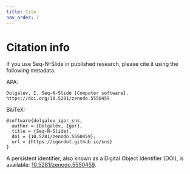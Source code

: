 ```yaml
---
title: Cite
nav_order: 7
---
```


# Citation info

If you use Seq-N-Slide in published research, please cite it using the following metadata.

APA:

```
Dolgalev, I. Seq-N-Slide [Computer software]. https://doi.org/10.5281/zenodo.5550459
```

BibTeX:

```
@software{dolgalev_igor_sns,
  author = {Dolgalev, Igor},
  title = {Seq-N-Slide},
  doi = {10.5281/zenodo.5550459},
  url = {https://igordot.github.io/sns}
}
```

A persistent identifier, also known as a Digital Object Identifier (DOI), is available: [10.5281/zenodo.5550459](https://doi.org/10.5281/zenodo.5550459).
